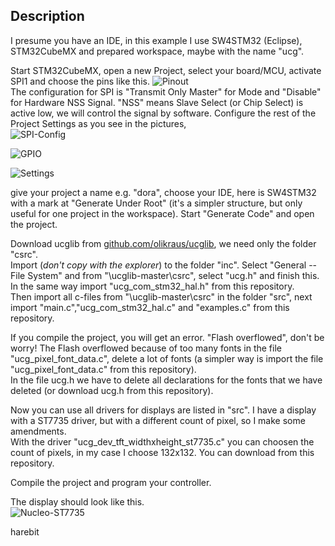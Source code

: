 ## Description

I presume you have an IDE, in this example I use SW4STM32 (Eclipse), STM32CubeMX and prepared workspace, maybe with the name "ucg".
  
Start STM32CubeMX, open a new Project, select your board/MCU, activate SPI1 and choose the pins like this. ![Pinout](https://github.com/harebit/STM32CubeMX_and_ucglib/blob/master/Pinout.JPG)  
The configuration for SPI is "Transmit Only Master" for Mode and "Disable" for Hardware NSS Signal.
"NSS" means Slave Select (or Chip Select) is active low, we will control the signal by software. Configure the rest of the Project Settings as you see in the pictures,  
![SPI-Config](https://github.com/harebit/STM32CubeMX_and_ucglib/blob/master/SPI-Config.JPG?raw=true)  

![GPIO](https://github.com/harebit/STM32CubeMX_and_ucglib/blob/master/GPIO.JPG?raw=true)  

![Settings](https://github.com/harebit/STM32CubeMX_and_ucglib/blob/master/Settings.JPG?raw=true)  

give your project a name e.g. "dora", choose your IDE, here is SW4STM32 with a mark at "Generate Under Root" (it's a simpler structure, but only useful for one project in the workspace). Start "Generate Code" and open the project.  
 
Download ucglib from [github.com/olikraus/ucglib](https://github.com/olikraus/ucglib), we need only the folder "csrc".  
Import (_don't copy with the explorer_) to the folder "inc". Select "General -- File System" and from "\ucglib-master\csrc", select "ucg.h" and finish this. 
In the same way import "ucg_com_stm32_hal.h" from this repository.  
Then import all c-files from "\ucglib-master\csrc" in the folder "src", next import "main.c","ucg_com_stm32_hal.c" and "examples.c" from this repository.  

If you compile the project, you will get an error. "Flash overflowed", don't be worry!
The Flash overflowed because of too many fonts in the file "ucg_pixel_font_data.c", delete a lot of fonts (a simpler way is import the file "ucg_pixel_font_data.c" from this repository).  
In the file ucg.h we have to delete all declarations for the fonts that we have deleted (or download ucg.h from this repository).   

Now you can use all drivers for displays are listed in "src". I have a display with a ST7735 driver, but with a different count of pixel, so I make some amendments.  
With the driver "ucg_dev_tft_widthxheight_st7735.c" you can choosen the count of pixels, in my case I choose 132x132. You can download from this repository.  

Compile the project and program your controller.  

The display should look like this.  
![Nucleo-ST7735](https://github.com/harebit/STM32CubeMX_and_ucglib/blob/master/Nucleo-ST7735.JPG?raw=true) 


harebit

